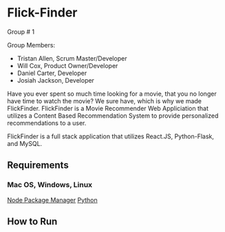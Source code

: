 # Flick-Finder
Group # 1 

Group Members:
- Tristan Allen, Scrum Master/Developer
- Will Cox, Product Owner/Developer 
- Daniel Carter, Developer 
- Josiah Jackson, Developer 

Have you ever spent so much time looking for a movie, that you no longer have time to watch the movie? We sure have, which is why we made FlickFinder. FlickFinder is a Movie Recommender Web Appliciation that utilizes a Content Based Recommendation System to provide personalized recommendations to a user.

FlickFinder is a full stack application that utilizes React.JS, Python-Flask, and MySQL.

## Requirements

### Mac OS, Windows, Linux

[Node Package Manager]([https://pages.github.com/](https://nodejs.org/en/learn/getting-started/an-introduction-to-the-npm-package-manager))
[Python](https://www.python.org/)

## How to Run
